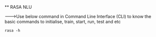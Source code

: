 ** RASA NLU


--->Use below command in Command Line Interface (CLI)  to know the basic commands to initialise, train, start, run, test and etc

    rasa -h
